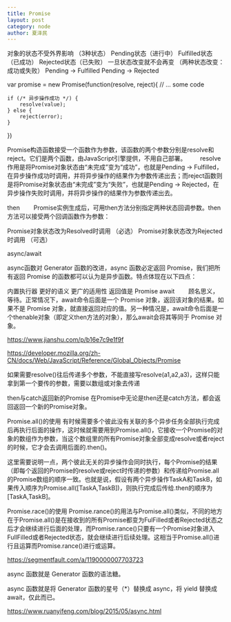 ```yaml
---
title: Promise
layout: post
category: node
author: 夏泽民
---
```

对象的状态不受外界影响 （3种状态）
Pending状态（进行中）
Fulfilled状态（已成功）
Rejected状态（已失败）
一旦状态改变就不会再变 （两种状态改变：成功或失败）
Pending -> Fulfilled
Pending -> Rejected

var promise = new Promise(function(resolve, reject){
    // ... some code
    
    if (/* 异步操作成功 */) {
        resolve(value);
    } else {
        reject(error);
    }
})

Promise构造函数接受一个函数作为参数，该函数的两个参数分别是resolve和reject。它们是两个函数，由JavaScript引擎提供，不用自己部署。
  resolve作用是将Promise对象状态由“未完成”变为“成功”，也就是Pending -> Fulfilled，在异步操作成功时调用，并将异步操作的结果作为参数传递出去；而reject函数则是将Promise对象状态由“未完成”变为“失败”，也就是Pending -> Rejected，在异步操作失败时调用，并将异步操作的结果作为参数传递出去。

then
  Promise实例生成后，可用then方法分别指定两种状态回调参数。then 方法可以接受两个回调函数作为参数：

Promise对象状态改为Resolved时调用 （必选）
Promise对象状态改为Rejected时调用 （可选）

<!-- more -->
async/await

async函数对 Generator 函数的改进，async 函数必定返回 Promise，我们把所有返回 Promise 的函数都可以认为是异步函数。特点体现在以下四点：

内置执行器
更好的语义
更广的适用性
返回值是 Promise
await
  顾名思义，等待。正常情况下，await命令后面是一个 Promise 对象，返回该对象的结果。如果不是 Promise 对象，就直接返回对应的值。另一种情况是，await命令后面是一个thenable对象（即定义then方法的对象），那么await会将其等同于 Promise 对象。

https://www.jianshu.com/p/b16e7c9e1f9f

https://developer.mozilla.org/zh-CN/docs/Web/JavaScript/Reference/Global_Objects/Promise

如果需要resolve()往后传递多个参数，不能直接写resolve(a1,a2,a3)，这样只能拿到第一个要传的参数，需要以数组或对象去传递

then与catch返回新的Promise
在Promise中无论是then还是catch方法，都会返回返回一个新的Promise对象。


Promise.all()的使用
有时候需要多个彼此没有关联的多个异步任务全部执行完成后再执行后面的操作，这时候就需要用到Promise.all()，它接收一个Promise的对象的数组作为参数，当这个数组里的所有Promise对象全部变成resolve或者reject的时候，它才会去调用后面的.then()。

这里需要说明一点，两个彼此无关的异步操作会同时执行，每个Promise的结果（即每个返回的Promise的resolve或reject时传递的参数）和传递给Promise.all的Promise数组的顺序一致。也就是说，假设有两个异步操作TaskA和TaskB，如果传入顺序为Promise.all([TaskA,TaskB])，则执行完成后传给.then的顺序为[TaskA,TaskB]。

Promise.race()的使用
Promise.rance()的用法与Promise.all()类似，不同的地方在于Promise.all()是在接收到的所有Promise都变为FulFilled或者Rejected状态之后才会继续进行后面的处理，而Promise.rance()只要有一个Promise对象进入FullFilled或者Rejected状态，就会继续进行后续处理。这相当于Promise.all()进行且运算而Promise.rance()进行或运算。

https://segmentfault.com/a/1190000007703723

async 函数就是 Generator 函数的语法糖。

async 函数就是将 Generator 函数的星号（*）替换成 async，将 yield 替换成 await，仅此而已。

https://www.ruanyifeng.com/blog/2015/05/async.html
